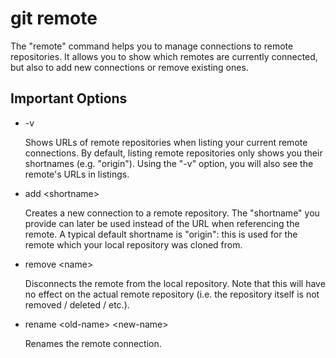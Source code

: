 # git remote
The "remote" command helps you to manage connections to remote repositories.
It allows you to show which remotes are currently connected, but also to add new connections or remove existing ones.



## Important Options
  * -v
  
    Shows URLs of remote repositories when listing your current remote connections. By default, listing remote repositories only shows you their shortnames (e.g. "origin"). Using the "-v" option, you will also see the remote's URLs in listings.

  * add \<shortname> <url>
  
    Creates a new connection to a remote repository. The "shortname" you provide can later be used instead of the URL when referencing the remote. A typical default shortname is "origin": this is used for the remote which your local repository was cloned from.

  * remove \<name>

    Disconnects the remote from the local repository. Note that this will have no effect on the actual remote repository (i.e. the repository itself is not removed / deleted / etc.).

  * rename \<old-name> \<new-name>

    Renames the remote connection.
    
 
 
